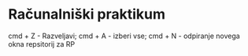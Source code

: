 # Računalniški praktikum
cmd + Z - Razveljavi; cmd + A - izberi vse; cmd + N - odpiranje novega okna
repsitorij za RP
